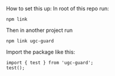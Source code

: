 How to set this up:
In root of this repo run:
```
npm link
```


Then in another project run
```
npm link ugc-guard
```

Import the package like this:
```
import { test } from 'ugc-guard';
test();
```




